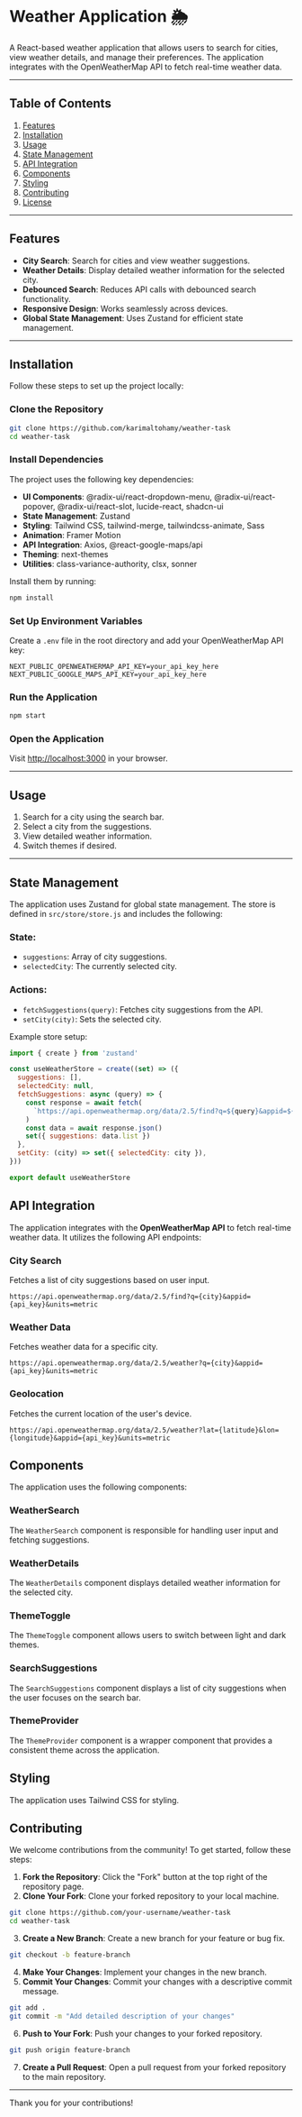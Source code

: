 # Weather Application 🌦️

A React-based weather application that allows users to search for cities, view weather details, and manage their preferences. The application integrates with the OpenWeatherMap API to fetch real-time weather data.

&#x20;

---

## Table of Contents

1. [Features](#features)
2. [Installation](#installation)
3. [Usage](#usage)
4. [State Management](#state-management)
5. [API Integration](#api-integration)
6. [Components](#components)
7. [Styling](#styling)
8. [Contributing](#contributing)
9. [License](#license)

---

## Features

- **City Search**: Search for cities and view weather suggestions.
- **Weather Details**: Display detailed weather information for the selected city.
- **Debounced Search**: Reduces API calls with debounced search functionality.
- **Responsive Design**: Works seamlessly across devices.
- **Global State Management**: Uses Zustand for efficient state management.

---

## Installation

Follow these steps to set up the project locally:

### Clone the Repository

```bash
git clone https://github.com/karimaltohamy/weather-task
cd weather-task
```

### Install Dependencies

The project uses the following key dependencies:

- **UI Components**: @radix-ui/react-dropdown-menu, @radix-ui/react-popover, @radix-ui/react-slot, lucide-react, shadcn-ui
- **State Management**: Zustand
- **Styling**: Tailwind CSS, tailwind-merge, tailwindcss-animate, Sass
- **Animation**: Framer Motion
- **API Integration**: Axios, @react-google-maps/api
- **Theming**: next-themes
- **Utilities**: class-variance-authority, clsx, sonner

Install them by running:

```bash
npm install
```

### Set Up Environment Variables

Create a `.env` file in the root directory and add your OpenWeatherMap API key:

```env
NEXT_PUBLIC_OPENWEATHERMAP_API_KEY=your_api_key_here
NEXT_PUBLIC_GOOGLE_MAPS_API_KEY=your_api_key_here
```

### Run the Application

```bash
npm start
```

### Open the Application

Visit [http://localhost:3000](http://localhost:3000) in your browser.

---

## Usage

1. Search for a city using the search bar.
2. Select a city from the suggestions.
3. View detailed weather information.
4. Switch themes if desired.

---

## State Management

The application uses Zustand for global state management. The store is defined in `src/store/store.js` and includes the following:

### State:

- `suggestions`: Array of city suggestions.
- `selectedCity`: The currently selected city.

### Actions:

- `fetchSuggestions(query)`: Fetches city suggestions from the API.
- `setCity(city)`: Sets the selected city.

Example store setup:

```javascript
import { create } from 'zustand'

const useWeatherStore = create((set) => ({
  suggestions: [],
  selectedCity: null,
  fetchSuggestions: async (query) => {
    const response = await fetch(
      `https://api.openweathermap.org/data/2.5/find?q=${query}&appid=${process.env.NEXT_PUBLIC_OPENWEATHERMAP_API_KEY}`
    )
    const data = await response.json()
    set({ suggestions: data.list })
  },
  setCity: (city) => set({ selectedCity: city }),
}))

export default useWeatherStore
```

## API Integration

The application integrates with the **OpenWeatherMap API** to fetch real-time weather data. It utilizes the following API endpoints:

### City Search

Fetches a list of city suggestions based on user input.

```plaintext
https://api.openweathermap.org/data/2.5/find?q={city}&appid={api_key}&units=metric
```

### Weather Data

Fetches weather data for a specific city.

```plaintext
https://api.openweathermap.org/data/2.5/weather?q={city}&appid={api_key}&units=metric
```

### Geolocation

Fetches the current location of the user's device.

```plaintext
https://api.openweathermap.org/data/2.5/weather?lat={latitude}&lon={longitude}&appid={api_key}&units=metric
```

## Components

The application uses the following components:

### WeatherSearch

The `WeatherSearch` component is responsible for handling user input and fetching suggestions.

### WeatherDetails

The `WeatherDetails` component displays detailed weather information for the selected city.

### ThemeToggle

The `ThemeToggle` component allows users to switch between light and dark themes.

### SearchSuggestions

The `SearchSuggestions` component displays a list of city suggestions when the user focuses on the search bar.

### ThemeProvider

The `ThemeProvider` component is a wrapper component that provides a consistent theme across the application.

## Styling

The application uses Tailwind CSS for styling.

## Contributing

We welcome contributions from the community! To get started, follow these steps:

1. **Fork the Repository**: Click the "Fork" button at the top right of the repository page.
2. **Clone Your Fork**: Clone your forked repository to your local machine.

```bash
git clone https://github.com/your-username/weather-task
cd weather-task
```

3. **Create a New Branch**: Create a new branch for your feature or bug fix.

```bash
git checkout -b feature-branch
```

4. **Make Your Changes**: Implement your changes in the new branch.
5. **Commit Your Changes**: Commit your changes with a descriptive commit message.

```bash
git add .
git commit -m "Add detailed description of your changes"
```

6. **Push to Your Fork**: Push your changes to your forked repository.

```bash
git push origin feature-branch
```

7. **Create a Pull Request**: Open a pull request from your forked repository to the main repository.

---

Thank you for your contributions!
